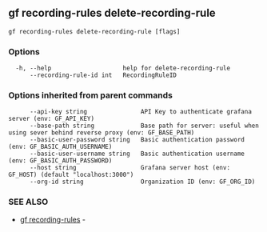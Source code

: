 ## gf recording-rules delete-recording-rule



```
gf recording-rules delete-recording-rule [flags]
```

### Options

```
  -h, --help                    help for delete-recording-rule
      --recording-rule-id int   RecordingRuleID
```

### Options inherited from parent commands

```
      --api-key string               API Key to authenticate grafana server (env: GF_API_KEY)
      --base-path string             Base path for server: useful when using sever behind reverse proxy (env: GF_BASE_PATH)
      --basic-user-password string   Basic authentication password (env: GF_BASIC_AUTH_USERNAME)
      --basic-user-username string   Basic authentication username (env: GF_BASIC_AUTH_PASSWORD)
      --host string                  Grafana server host (env: GF_HOST) (default "localhost:3000")
      --org-id string                Organization ID (env: GF_ORG_ID)
```

### SEE ALSO

* [gf recording-rules](gf_recording-rules.md)	 - 

